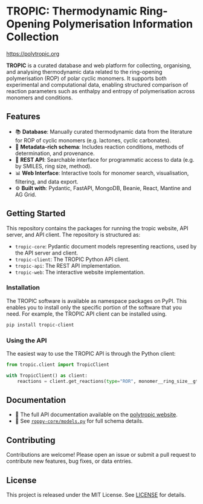# TROPIC: Thermodynamic Ring-Opening Polymerisation Information Collection

https://polytropic.org

**TROPIC** is a curated database and web platform for collecting, organising, and analysing thermodynamic data related to the ring-opening polymerisation (ROP) of polar cyclic monomers. It supports both experimental and computational data, enabling structured comparison of reaction parameters such as enthalpy and entropy of polymerisation across monomers and conditions.

## Features

- 📚 **Database**: Manually curated thermodynamic data from the literature for ROP of cyclic monomers (e.g. lactones, cyclic carbonates).
- 🔬 **Metadata-rich schema**: Includes reaction conditions, methods of determination, and provenance.
- 🔎 **REST API**: Searchable interface for programmatic access to data (e.g. by SMILES, ring size, method).
- 📊 **Web Interface**: Interactive tools for monomer search, visualisation, filtering, and data export.
- ⚙️ **Built with**: Pydantic, FastAPI, MongoDB, Beanie, React, Mantine and AG Grid.

## Getting Started

This repository contains the packages for running the tropic website, API server, and API client. The repository is structured as:
- `tropic-core`: Pydantic document models representing reactions, used by the API server and client.
- `tropic-client`: The TROPIC Python API client.
- `tropic-api`: The REST API implementation.
- `tropic-web`: The interactive website implementation.

### Installation

The TROPIC software is available as namespace packages on PyPI. This enables you to install only the specific portion of the software that you need.
For example, the TROPIC API client can be installed using.

```bash
pip install tropic-client
```

### Using the API

The easiest way to use the TROPIC API is through the Python client:

```python
from tropic.client import TropicClient

with TropicClient() as client:
    reactions = client.get_reactions(type="ROR", monomer__ring_size__gte=10)
```

## Documentation

- 📄 The full API documentation available on the [polytropic website](https://polytropic.org/docs).
- 📁 See [`roppy-core/models.py`](https://github.com/virtualatoms/tropic/blob/main/tropic-core/src/tropic/core/models.py) for full schema details.

## Contributing

Contributions are welcome! Please open an issue or submit a pull request to contribute new features, bug fixes, or data entries.

## License

This project is released under the MIT License. See [LICENSE](https://github.com/virtualatoms/tropic/blob/main/LICENSE) for details.
